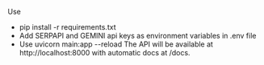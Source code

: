 Use 
- pip install -r requirements.txt
- Add SERPAPI and GEMINI api keys as environment variables in .env file
- Use uvicorn main:app --reload
The API will be available at http://localhost:8000 with automatic docs at /docs.